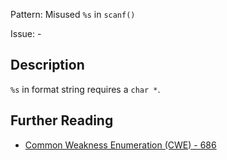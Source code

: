 Pattern: Misused `%s` in `scanf()`

Issue: -

## Description

`%s` in format string requires a `char *`.

## Further Reading

* [Common Weakness Enumeration (CWE) - 686](https://cwe.mitre.org/data/definitions/686.html)